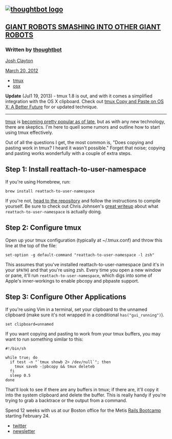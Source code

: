 [![thoughtbot logo](/images/logo.svg "Giant Robots Smashing Into Other Giant Robots")](/)
-----------------------------------------------------------------------------------------

[GIANT ROBOTS SMASHING INTO OTHER GIANT ROBOTS](/)
--------------------------------------------------

### Written by [thoughtbot](http://thoughtbot.com)

[Josh Clayton](https://twitter.com/joshuaclayton)

[March 20, 2012](/how-to-copy-and-paste-with-tmux-on-mac-os-x)

-   [tmux](/tags/tmux)
-   [osx](/tags/osx)

**Update** (Jul1 19, 2013) - tmux 1.8 is out, and with it comes a
simplified integration with the OS X clipboard. Check out [tmux Copy and
Paste on OS X: A Better
Future](http://robots.thoughtbot.com/post/55885045171/tmux-copy-paste-on-os-x-a-better-future)
for or updated technique.

* * * * *

[tmux](http://tmux.sourceforge.net/) is [becoming pretty popular as of
late](http://www.google.com/trends/?q=tmux&geo=all&date=all), but as
with any new technology, there are skeptics. I'm here to quell some
rumors and outline how to start using tmux effectively.

Out of all the questions I get, the most common is, "Does copying and
pasting work in tmux? I heard it wasn't possible." Forget that noise;
copying and pasting works wonderfully with a couple of extra steps.

Step 1: Install reattach-to-user-namespace
------------------------------------------

If you're using Homebrew, run:

    brew install reattach-to-user-namespace

If you're not, [head to the
repository](https://github.com/ChrisJohnsen/tmux-MacOSX-pasteboard) and
follow the instructions to compile yourself. Be sure to check out Chris
Johnsen's [great
writeup](https://github.com/ChrisJohnsen/tmux-MacOSX-pasteboard/blob/master/README.md)
about what `reattach-to-user-namespace` is actually doing.

Step 2: Configure tmux
----------------------

Open up your tmux configuration (typically at \~/.tmux.conf) and throw
this line at the top of the file:

    set-option -g default-command "reattach-to-user-namespace -l zsh"

This assumes that you've installed reattach-to-user-namespace (and it's
in your `$PATH`) and that you're using zsh. Every time you open a new
window or pane, it'll run `reattach-to-user-namespace`, which digs into
some of Apple's inner-workings to enable pbcopy and pbpaste support.

Step 3: Configure Other Applications
------------------------------------

If you're using Vim in a terminal, set your clipboard to the unnamed
clipboard (make sure it's not wrapped in a conditional
`has("gui_running")`).

    set clipboard=unnamed

If you want copying and pasting to work from your tmux buffers, you may
want to run something similar to this:

    #!/bin/sh

    while true; do
      if test -n "`tmux showb 2> /dev/null`"; then
        tmux saveb -|pbcopy && tmux deleteb
      fi
      sleep 0.5
    done

That'll look to see if there are any buffers in tmux; if there are,
it'll copy it into the system clipboard and delete the buffer. This is
really handy if you're trying to grab a backtrace or the output from a
command.

Spend 12 weeks with us at our Boston office for the Metis [Rails
Bootcamp](http://www.thisismetis.com/ruby-on-rails-bootcamp?utm_source=thoughtbot&utm_medium=blog&utm_campaign=footer)
starting February 24.

-   [twitter](http://twitter.com/thoughtbot)
-   [newsletter](http://tinyletter.com/thoughtbot)

